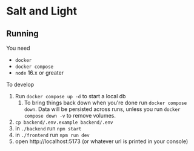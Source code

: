 # Salt and Light

## Running

You need

- `docker`
- `docker compose`
- `node` 16.x or greater

To develop

1. Run `docker compose up -d` to start a local db
   1. To bring things back down when you're done run `docker compose down`. Data will be persisted across runs, unless you run `docker compose down -v` to remove volumes.
1. `cp backend/.env.example backend/.env`
1. in `./backend` run `npm start`
1. in `./frontend` run `npm run dev`
1. open http://localhost:5173 (or whatever url is printed in your console)
